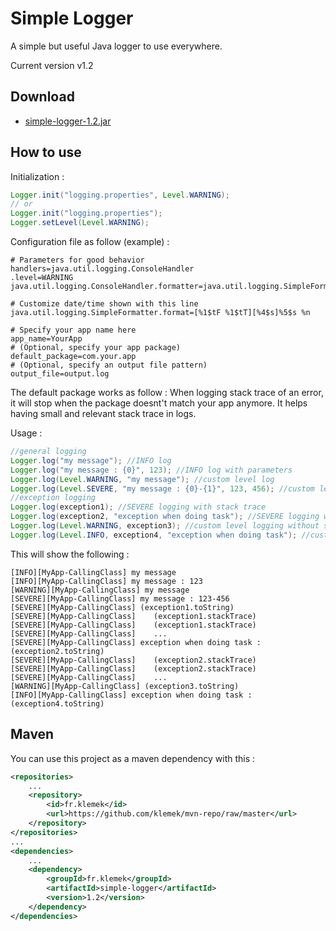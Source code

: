 # Simple Logger
A simple but useful Java logger to use everywhere.

Current version v1.2

## Download

* [simple-logger-1.2.jar](../../raw/master/download/simple-logger-1.2.jar)

## How to use

Initialization :
```Java
Logger.init("logging.properties", Level.WARNING);
// or
Logger.init("logging.properties");
Logger.setLevel(Level.WARNING);
```

Configuration file as follow (example) :
```
# Parameters for good behavior
handlers=java.util.logging.ConsoleHandler
.level=WARNING
java.util.logging.ConsoleHandler.formatter=java.util.logging.SimpleFormatter

# Customize date/time shown with this line
java.util.logging.SimpleFormatter.format=[%1$tF %1$tT][%4$s]%5$s %n

# Specify your app name here
app_name=YourApp
# (Optional, specify your app package)
default_package=com.your.app
# (Optional, specify an output file pattern)
output_file=output.log
```

The default package works as follow : When logging stack trace of an error, it will stop when the package doesnt't match your app anymore. It helps having small and relevant stack trace in logs.

Usage :
```Java
//general logging
Logger.log("my message"); //INFO log
Logger.log("my message : {0}", 123); //INFO log with parameters
Logger.log(Level.WARNING, "my message"); //custom level log
Logger.log(Level.SEVERE, "my message : {0}-{1}", 123, 456); //custom level log with parameters
//exception logging
Logger.log(exception1); //SEVERE logging with stack trace
Logger.log(exception2, "exception when doing task"); //SEVERE logging with stack trace and message
Logger.log(Level.WARNING, exception3); //custom level logging without stack trace
Logger.log(Level.INFO, exception4, "exception when doing task"); //custom level logging with message
```
This will show the following :
```
[INFO][MyApp-CallingClass] my message
[INFO][MyApp-CallingClass] my message : 123
[WARNING][MyApp-CallingClass] my message
[SEVERE][MyApp-CallingClass] my message : 123-456
[SEVERE][MyApp-CallingClass] (exception1.toString)
[SEVERE][MyApp-CallingClass]    (exception1.stackTrace)
[SEVERE][MyApp-CallingClass]    (exception1.stackTrace)
[SEVERE][MyApp-CallingClass]    ...
[SEVERE][MyApp-CallingClass] exception when doing task : (exception2.toString)
[SEVERE][MyApp-CallingClass]    (exception2.stackTrace)
[SEVERE][MyApp-CallingClass]    (exception2.stackTrace)
[SEVERE][MyApp-CallingClass]    ...
[WARNING][MyApp-CallingClass] (exception3.toString)
[INFO][MyApp-CallingClass] exception when doing task : (exception4.toString)
```

## Maven

You can use this project as a maven dependency with this :
```XML
<repositories>
    ...
    <repository>
        <id>fr.klemek</id>
        <url>https://github.com/klemek/mvn-repo/raw/master</url>
    </repository>
</repositories>
...
<dependencies>
    ...
    <dependency>
        <groupId>fr.klemek</groupId>
        <artifactId>simple-logger</artifactId>
        <version>1.2</version>
    </dependency>
</dependencies>
```

